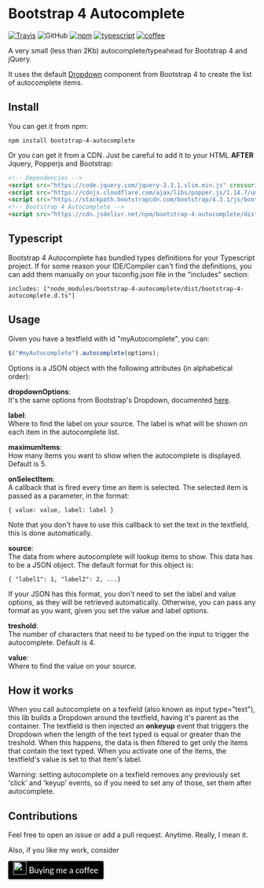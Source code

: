 # Bootstrap 4 Autocomplete

[![Travis](https://img.shields.io/travis/honatas/bootstrap-4-autocomplete?style=plastic)](https://travis-ci.org/Honatas/bootstrap-4-autocomplete "View the build on Travis")
![GitHub](https://img.shields.io/github/license/honatas/bootstrap-4-autocomplete?style=plastic)
[![npm](https://img.shields.io/npm/v/bootstrap-4-autocomplete?style=plastic)](https://npmjs.org/package/bootstrap-4-autocomplete "View this project on npm")
[![typescript](https://img.shields.io/badge/made%20with-Typescript-blue?style=plastic)](https://www.typescriptlang.org/ "Try Typescript")
[![coffee](https://img.shields.io/badge/buy%20me%20a-coffee-orange?style=plastic)](https://www.buymeacoffee.com/honatas "Buy me a coffee")

A very small (less than 2Kb) autocomplete/typeahead for Bootstrap 4 and jQuery.  

It uses the default [Dropdown](https://getbootstrap.com/docs/4.3/components/dropdowns/) component from Bootstrap 4 to create the list of autocomplete items.



## Install

You can get it from npm:

    npm install bootstrap-4-autocomplete

Or you can get it from a CDN. Just be careful to add it to your HTML **AFTER** Jquery, Popperjs and Bootstrap:

```html
<!-- Dependencies -->
<script src="https://code.jquery.com/jquery-3.3.1.slim.min.js" crossorigin="anonymous"></script>
<script src="https://cdnjs.cloudflare.com/ajax/libs/popper.js/1.14.7/umd/popper.min.js" crossorigin="anonymous"></script>
<script src="https://stackpath.bootstrapcdn.com/bootstrap/4.3.1/js/bootstrap.min.js" crossorigin="anonymous"></script>
<!-- Bootstrap 4 Autocomplete -->
<script src="https://cdn.jsdelivr.net/npm/bootstrap-4-autocomplete/dist/bootstrap-4-autocomplete.min.js" crossorigin="anonymous"></script>
```



## Typescript

Bootstrap 4 Autocomplete has bundled types definitions for your Typescript project. If for some reason your IDE/Compiler can't find the definitions, you can add them manually on your tsconfig.json file in the "includes" section:

    includes: ["node_modules/bootstrap-4-autocomplete/dist/bootstrap-4-autocomplete.d.ts"]



## Usage

Given you have a textfield with id "myAutocomplete", you can:

```javascript
$("#myAutocomplete").autocomplete(options);
```

Options is a JSON object with the following attributes (in alphabetical order):

**dropdownOptions**:  
It's the same options from Bootstrap's Dropdown, documented [here](https://getbootstrap.com/docs/4.3/components/dropdowns/#options).  

**label**:  
Where to find the label on your source. The label is what will be shown on each item in the autocomplete list.  

**maximumItems**:  
How many items you want to show when the autocomplete is displayed. Default is 5.  

**onSelectItem**:  
A callback that is fired every time an item is selected. The selected item is passed as a parameter, in the format:
    
    { value: value, label: label }  

Note that you don't have to use this callback to set the text in the textfield, this is done automatically.

**source**:  
The data from where autocomplete will lookup items to show. This data has to be a JSON object. The default format for this object is:

    { "label1": 1, "label2": 2, ...}

If your JSON has this format, you don't need to set the label and value options, as they will be retrieved automatically. Otherwise, you can pass any format as you want, given you set the value and label options.  

**treshold**:  
The number of characters that need to be typed on the input to trigger the autocomplete. Default is 4.

**value**:  
Where to find the value on your source.



## How it works

When you call autocomplete on a texfield (also known as input type="text"), this lib builds a Dropdown around the textfield, having it's parent as the container. The textfield is then injected an **onkeyup** event that triggers the Dropdown when the length of the text typed is equal or greater than the treshold. When this happens, the data is then filtered to get only the items that contain the text typed. When you activate one of the items, the textfield's value is set to that item's label.  

Warning: setting autocomplete on a texfield removes any previously set 'click' and 'keyup' events, so if you need to set any of those, set them after autocomplete.


## Contributions

Feel free to open an issue or add a pull request. Anytime. Really, I mean it.  

Also, if you like my work, consider 
<style>.bmc-button img{width: 27px !important;margin-bottom: 1px !important;box-shadow: none !important;border: none !important;vertical-align: middle !important;}.bmc-button{line-height: 36px !important;height:37px !important;text-decoration: none !important;display:inline-flex !important;color:#ffffff !important;background-color:#000000 !important;border-radius: 3px !important;border: 1px solid transparent !important;padding: 0px 9px !important;font-size: 17px !important;letter-spacing:-0.08px !important;box-shadow: 0px 1px 2px rgba(190, 190, 190, 0.5) !important;-webkit-box-shadow: 0px 1px 2px 2px rgba(190, 190, 190, 0.5) !important;margin: 0 auto !important;font-family:'Lato', sans-serif !important;-webkit-box-sizing: border-box !important;box-sizing: border-box !important;-o-transition: 0.3s all linear !important;-webkit-transition: 0.3s all linear !important;-moz-transition: 0.3s all linear !important;-ms-transition: 0.3s all linear !important;transition: 0.3s all linear !important;}.bmc-button:hover, .bmc-button:active, .bmc-button:focus {-webkit-box-shadow: 0px 1px 2px 2px rgba(190, 190, 190, 0.5) !important;text-decoration: none !important;box-shadow: 0px 1px 2px 2px rgba(190, 190, 190, 0.5) !important;opacity: 0.85 !important;color:#ffffff !important;}</style><link href="https://fonts.googleapis.com/css?family=Lato&subset=latin,latin-ext" rel="stylesheet"><a class="bmc-button" target="_blank" href="https://www.buymeacoffee.com/honatas"><img src="https://bmc-cdn.nyc3.digitaloceanspaces.com/BMC-button-images/BMC-btn-logo.svg" alt="Buy me a coffee"><span style="margin-left:5px">Buying me a coffee</span></a>

